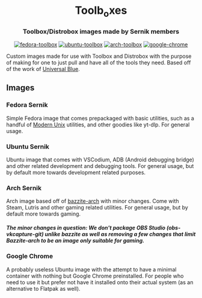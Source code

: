 <div align="center">
    <h1>Toolb<sub>o</sub>xes</h1>
    <h3>Toolbox/Distrobox images made by Sernik members</h3>
</div>

<div align="center">

[![fedora-toolbox](https://github.com/sernik-tech/toolbxes/actions/workflows/build-fedora-toolbox.yml/badge.svg)](https://github.com/sernik-tech/toolbxes/actions/workflows/build-fedora-toolbox.yml) [![ubuntu-toolbox](https://github.com/sernik-tech/toolbxes/actions/workflows/build-ubuntu-toolbox.yml/badge.svg)](https://github.com/sernik-tech/toolbxes/actions/workflows/build-ubuntu-toolbox.yml) [![arch-toolbox](https://github.com/sernik-tech/toolbxes/actions/workflows/build-arch-toolbox.yml/badge.svg)](https://github.com/sernik-tech/toolbxes/actions/workflows/build-arch-sernik.yml) [![google-chrome](https://github.com/sernik-tech/toolbxes/actions/workflows/build-google-chrome-toolbox.yml/badge.svg)](https://github.com/sernik-tech/toolbxes/actions/workflows/build-google-chrome-toolbox.yml)

</div>

Custom images made for use with Toolbox and Distrobox with the purpose of making for one to just pull and have all of the tools they need. Based off of the work of [Universal Blue](https://github.com/ublue-os/toolboxes).

## Images

### Fedora Sernik

Simple Fedora image that comes prepackaged with basic utilities, such as a handful of [Modern Unix](https://github.com/johnalanwoods/maintained-modern-unix) utilities, and other goodies like yt-dlp. For general usage.

### Ubuntu Sernik

Ubuntu image that comes with VSCodium, ADB (Android debugging bridge) and other related development and debugging tools. For general usage, but by default more towards development related purposes.

### Arch Sernik

Arch image based off of [bazzite-arch](https://github.com/ublue-os/bazzite-arch) with minor changes. Come with Steam, Lutris and other gaming related utilities. For general usage, but by default more towards gaming.

##### The minor changes in question: We don't package OBS Studio (obs-vkcapture-git) unlike bazzite as well as removing a few changes that limit Bazzite-arch to be an image *only* suitable for gaming.

### Google Chrome

A probably useless Ubuntu image with the attempt to have a minimal container with nothing but Google Chrome preinstalled. For people who need to use it but prefer not have it installed onto their actual system (as an alternative to Flatpak as well).
